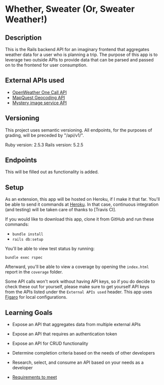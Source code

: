 # Whether, Sweater (Or, Sweater Weather!)

## Description
This is the Rails backend API for an imaginary frontend that aggregates weather data for a user who is planning a trip. The purpose of this app is to leverage two outside APIs to provide data that can be parsed and passed on to the frontend for user consumption.

## External APIs used
- [OpenWeather One Call API](https://openweathermap.org/api/one-call-api)
- [MapQuest Geocoding API](https://developer.mapquest.com/documentation/geocoding-api/)
- [Mystery image service API]()

## Versioning
This project uses semantic versioning. All endpoints, for the purposes of grading, will be preceded by "/api/v1/".

Ruby version: 2.5.3
Rails version: 5.2.5

## Endpoints
This will be filled out as functionality is added.

## Setup

As an extension, this app will be hosted on Heroku, if I  make it that far. You'll be able to send it commands at [Heroku]().
In that case, continuous integration (and testing) will be taken care of thanks to [Travis CI].

If you would like to download this app, clone it from GitHub and run these commands:

- `bundle install`
- `rails db:setup`

You'll be able to view test status by running:

`bundle exec rspec`

Afterward, you'll be able to view a coverage by opening the `index.html` report in the `coverage` folder.

Some API calls won't work without having API keys, so if you do decide to check these out for yourself, please make sure to get yourself API keys from the APIs listed under the `External APIs used` header. This app uses [Figaro](github.com/laserlemon/figaro) for local configurations.

## Learning Goals

- Expose an API that aggregates data from multiple external APIs
- Expose an API that requires an authentication token
- Expose an API for CRUD functionality
- Determine completion criteria based on the needs of other developers
- Research, select, and consume an API based on your needs as a developer

- [Requirements to meet](https://backend.turing.edu/module3/projects/sweater_weather/requirements)
